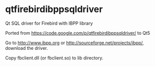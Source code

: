 qtfirebirdibppsqldriver
=======================

Qt SQL driver for Firebird with IBPP library

Ported from https://code.google.com/p/qtfirebirdibppsqldriver/ to Qt5


Go to http://www.ibpp.org or http://sourceforge.net/projects/ibpp/, download the driver.

Copy fbclient.dll (or fbclient.so) to lib directory.

